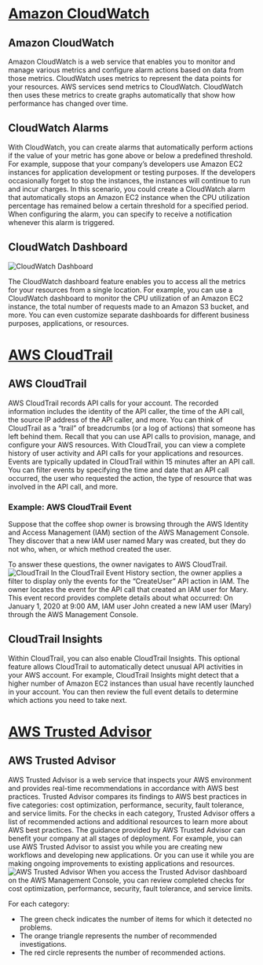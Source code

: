 # [Amazon CloudWatch](https://www.coursera.org/learn/aws-cloud-practitioner-essentials/supplement/3dZbY/amazon-cloudwatch)
## Amazon CloudWatch
Amazon CloudWatch is a web service that enables you to monitor and manage various metrics and configure alarm actions based on data from those metrics.
CloudWatch uses metrics to represent the data points for your resources. AWS services send metrics to CloudWatch. CloudWatch then uses these metrics to create graphs automatically that show how performance has changed over time. 

## CloudWatch Alarms
With CloudWatch, you can create alarms that automatically perform actions if the value of your metric has gone above or below a predefined threshold. 
For example, suppose that your company’s developers use Amazon EC2 instances for application development or testing purposes. If the developers occasionally forget to stop the instances, the instances will continue to run and incur charges. 
In this scenario, you could create a CloudWatch alarm that automatically stops an Amazon EC2 instance when the CPU utilization percentage has remained below a certain threshold for a specified period. When configuring the alarm, you can specify to receive a notification whenever this alarm is triggered.

## CloudWatch Dashboard
![CloudWatch Dashboard](https://d3c33hcgiwev3.cloudfront.net/imageAssetProxy.v1/Eo-CyAH_RqePgsgB_3anXQ_024f30d001cc4e6caa850f474e1e7b6a_CloudWatch-Dashboard.png?expiry=1665532800000&hmac=KlbBOjL3zfnHq5MZDDun8fqc75jeLDRb-jjf8VFItSQ)

The CloudWatch dashboard feature enables you to access all the metrics for your resources from a single location. For example, you can use a CloudWatch dashboard to monitor the CPU utilization of an Amazon EC2 instance, the total number of requests made to an Amazon S3 bucket, and more. You can even customize separate dashboards for different business purposes, applications, or resources.

# [AWS CloudTrail](https://www.coursera.org/learn/aws-cloud-practitioner-essentials/supplement/ZWmWt/aws-cloudtrail)
## AWS CloudTrail
AWS CloudTrail records API calls for your account. The recorded information includes the identity of the API caller, the time of the API call, the source IP address of the API caller, and more. You can think of CloudTrail as a “trail” of breadcrumbs (or a log of actions) that someone has left behind them.
Recall that you can use API calls to provision, manage, and configure your AWS resources. With CloudTrail, you can view a complete history of user activity and API calls for your applications and resources. 
Events are typically updated in CloudTrail within 15 minutes after an API call. You can filter events by specifying the time and date that an API call occurred, the user who requested the action, the type of resource that was involved in the API call, and more.

### Example: AWS CloudTrail Event
Suppose that the coffee shop owner is browsing through the AWS Identity and Access Management (IAM) section of the AWS Management Console. They discover that a new IAM user named Mary was created, but they do not who, when, or which method created the user.

To answer these questions, the owner navigates to AWS CloudTrail.
![CloudTrail](https://d3c33hcgiwev3.cloudfront.net/imageAssetProxy.v1/Z5Fe-ggMQn2RXvoIDHJ9aQ_91b0299eb8e04b23bfa23c1059e70c1c_CloudTrail.png?expiry=1665532800000&hmac=zYe7MSM1CWku79abziHHvaWh1t3nJR_WVfcd8hVOSAY)
In the CloudTrail Event History section, the owner applies a filter to display only the events for the “CreateUser” API action in IAM. The owner locates the event for the API call that created an IAM user for Mary. This event record provides complete details about what occurred: 
On January 1, 2020 at 9:00 AM, IAM user John created a new IAM user (Mary) through the AWS Management Console.

## CloudTrail Insights
Within CloudTrail, you can also enable CloudTrail Insights. This optional feature allows CloudTrail to automatically detect unusual API activities in your AWS account. 
For example, CloudTrail Insights might detect that a higher number of Amazon EC2 instances than usual have recently launched in your account. You can then review the full event details to determine which actions you need to take next.

# [AWS Trusted Advisor](https://www.coursera.org/learn/aws-cloud-practitioner-essentials/supplement/XvOXM/aws-trusted-advisor)
## AWS Trusted Advisor
AWS Trusted Advisor is a web service that inspects your AWS environment and provides real-time recommendations in accordance with AWS best practices.
Trusted Advisor compares its findings to AWS best practices in five categories: cost optimization, performance, security, fault tolerance, and service limits. For the checks in each category, Trusted Advisor offers a list of recommended actions and additional resources to learn more about AWS best practices. 
The guidance provided by AWS Trusted Advisor can benefit your company at all stages of deployment. For example, you can use AWS Trusted Advisor to assist you while you are creating new workflows and developing new applications. Or you can use it while you are making ongoing improvements to existing applications and resources.
![AWS Trusted Advisor](https://d3c33hcgiwev3.cloudfront.net/imageAssetProxy.v1/Is4jCetfRgCOIwnrX9YA5Q_9c6ff9d5d3bc4636b004614d17198a8b_AWS-Trusted-Advisor.jpg?expiry=1665532800000&hmac=oWufyhVb11Z1_bIC5FI2C_oQk7nVaCtDUX7OLj43KT4)
When you access the Trusted Advisor dashboard on the AWS Management Console, you can review completed checks for cost optimization, performance, security, fault tolerance, and service limits.

For each category:
* The green check indicates the number of items for which it detected no problems.
* The orange triangle represents the number of recommended investigations.
* The red circle represents the number of recommended actions.
